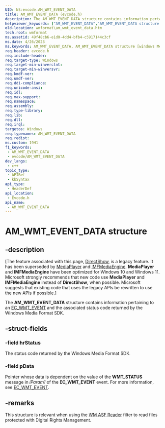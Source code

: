 ```yaml
---
UID: NS:evcode.AM_WMT_EVENT_DATA
title: AM_WMT_EVENT_DATA (evcode.h)
description: The AM_WMT_EVENT_DATA structure contains information pertaining to an EC_WMT_EVENT and the associated status code returned by the Windows Media Format SDK.
helpviewer_keywords: ["AM_WMT_EVENT_DATA","AM_WMT_EVENT_DATA structure [windows Media Format]","evcode/AM_WMT_EVENT_DATA","wmformat.am_wmt_event_data"]
old-location: wmformat\am_wmt_event_data.htm
tech.root: wmformat
ms.assetid: 49f48cb6-e1d0-4dd4-bfb4-c5917144c3cf
ms.date: 4/26/2023
ms.keywords: AM_WMT_EVENT_DATA, AM_WMT_EVENT_DATA structure [windows Media Format], evcode/AM_WMT_EVENT_DATA, wmformat.am_wmt_event_data
req.header: evcode.h
req.include-header: 
req.target-type: Windows
req.target-min-winverclnt: 
req.target-min-winversvr: 
req.kmdf-ver: 
req.umdf-ver: 
req.ddi-compliance: 
req.unicode-ansi: 
req.idl: 
req.max-support: 
req.namespace: 
req.assembly: 
req.type-library: 
req.lib: 
req.dll: 
req.irql: 
targetos: Windows
req.typenames: AM_WMT_EVENT_DATA
req.redist: 
ms.custom: 19H1
f1_keywords:
 - AM_WMT_EVENT_DATA
 - evcode/AM_WMT_EVENT_DATA
dev_langs:
 - c++
topic_type:
 - APIRef
 - kbSyntax
api_type:
 - HeaderDef
api_location:
 - Evcode.h
api_name:
 - AM_WMT_EVENT_DATA
---
```


# AM_WMT_EVENT_DATA structure


## -description

\[The feature associated with this page, [DirectShow](/windows/win32/directshow/directshow), is a legacy feature. It has been superseded by [MediaPlayer](/uwp/api/Windows.Media.Playback.MediaPlayer) and [IMFMediaEngine](/windows/win32/api/mfmediaengine/nn-mfmediaengine-imfmediaengine). **MediaPlayer** and **IMFMediaEngine** have been optimized for Windows 10 and Windows 11. Microsoft strongly recommends that new code use **MediaPlayer** and **IMFMediaEngine** instead of **DirectShow**, when possible. Microsoft suggests that existing code that uses the legacy APIs be rewritten to use the new APIs if possible.\]

The <b>AM_WMT_EVENT_DATA</b> structure contains information pertaining to an <a href="/windows/desktop/wmformat/ec-wmt-event">EC_WMT_EVENT</a> and the associated status code returned by the Windows Media Format SDK.

## -struct-fields

### -field hrStatus

The status code returned by the Windows Media Format SDK.

### -field pData

Pointer whose data is dependent on the value of the <b>WMT_STATUS</b> message in <i>lParam1</i> of the <b>EC_WMT_EVENT</b> event. For more information, see <a href="/windows/desktop/wmformat/ec-wmt-event">EC_WMT_EVENT</a>.

## -remarks

This structure is relevant when using the <a href="/windows/desktop/wmformat/wm-asf-reader-filter">WM ASF Reader</a> filter to read files protected with Digital Rights Management.


